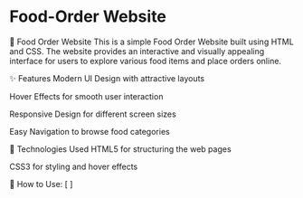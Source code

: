 # Food-Order Website
🍔 Food Order Website
This is a simple Food Order Website built using HTML and CSS. 
The website provides an interactive and visually appealing interface for users to explore various food items and place orders online.

✨ Features
Modern UI Design with attractive layouts

Hover Effects for smooth user interaction

Responsive Design for different screen sizes

Easy Navigation to browse food categories

📌 Technologies Used
HTML5 for structuring the web pages

CSS3 for styling and hover effects

🚀 How to Use: [ ]
 
